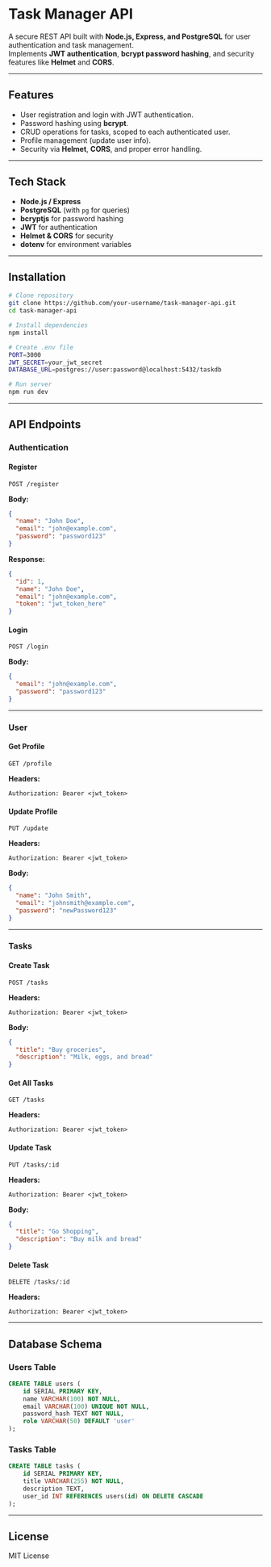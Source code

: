 # Task Manager API

A secure REST API built with **Node.js, Express, and PostgreSQL** for user authentication and task management.  
Implements **JWT authentication**, **bcrypt password hashing**, and security features like **Helmet** and **CORS**.

---

## **Features**
- User registration and login with JWT authentication.
- Password hashing using **bcrypt**.
- CRUD operations for tasks, scoped to each authenticated user.
- Profile management (update user info).
- Security via **Helmet**, **CORS**, and proper error handling.

---

## **Tech Stack**
- **Node.js / Express**
- **PostgreSQL** (with `pg` for queries)
- **bcryptjs** for password hashing
- **JWT** for authentication
- **Helmet & CORS** for security
- **dotenv** for environment variables

---

## **Installation**

```bash
# Clone repository
git clone https://github.com/your-username/task-manager-api.git
cd task-manager-api

# Install dependencies
npm install

# Create .env file
PORT=3000
JWT_SECRET=your_jwt_secret
DATABASE_URL=postgres://user:password@localhost:5432/taskdb

# Run server
npm run dev
```

---

## **API Endpoints**

### **Authentication**
#### **Register**
```
POST /register
```
**Body:**
```json
{
  "name": "John Doe",
  "email": "john@example.com",
  "password": "password123"
}
```
**Response:**
```json
{
  "id": 1,
  "name": "John Doe",
  "email": "john@example.com",
  "token": "jwt_token_here"
}
```

#### **Login**
```
POST /login
```
**Body:**
```json
{
  "email": "john@example.com",
  "password": "password123"
}
```

---

### **User**
#### **Get Profile**
```
GET /profile
```
**Headers:**
```
Authorization: Bearer <jwt_token>
```

#### **Update Profile**
```
PUT /update
```
**Headers:**
```
Authorization: Bearer <jwt_token>
```
**Body:**
```json
{
  "name": "John Smith",
  "email": "johnsmith@example.com",
  "password": "newPassword123"
}
```

---

### **Tasks**
#### **Create Task**
```
POST /tasks
```
**Headers:**
```
Authorization: Bearer <jwt_token>
```
**Body:**
```json
{
  "title": "Buy groceries",
  "description": "Milk, eggs, and bread"
}
```

#### **Get All Tasks**
```
GET /tasks
```
**Headers:**
```
Authorization: Bearer <jwt_token>
```

#### **Update Task**
```
PUT /tasks/:id
```
**Headers:**
```
Authorization: Bearer <jwt_token>
```
**Body:**
```json
{
  "title": "Go Shopping",
  "description": "Buy milk and bread"
}
```

#### **Delete Task**
```
DELETE /tasks/:id
```
**Headers:**
```
Authorization: Bearer <jwt_token>
```

---

## **Database Schema**

### **Users Table**
```sql
CREATE TABLE users (
    id SERIAL PRIMARY KEY,
    name VARCHAR(100) NOT NULL,
    email VARCHAR(100) UNIQUE NOT NULL,
    password_hash TEXT NOT NULL,
    role VARCHAR(50) DEFAULT 'user'
);
```

### **Tasks Table**
```sql
CREATE TABLE tasks (
    id SERIAL PRIMARY KEY,
    title VARCHAR(255) NOT NULL,
    description TEXT,
    user_id INT REFERENCES users(id) ON DELETE CASCADE
);
```

---

## **License**
MIT License
